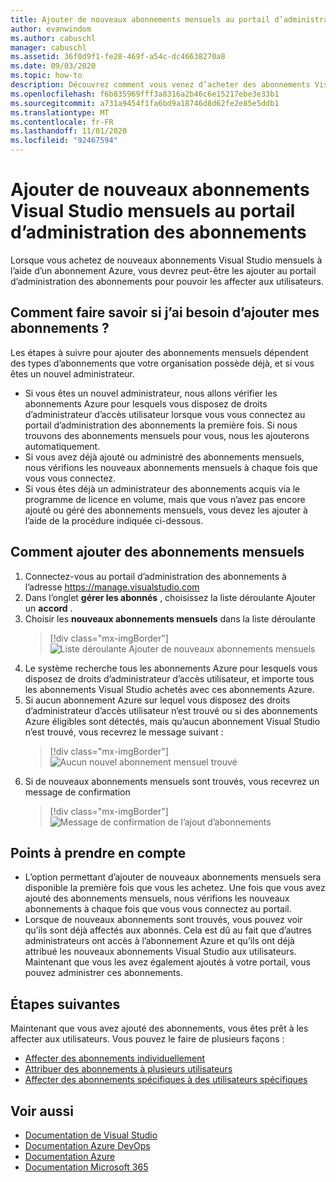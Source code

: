 ```yaml
---
title: Ajouter de nouveaux abonnements mensuels au portail d’administration des abonnements | Microsoft Docs
author: evanwindom
ms.author: cabuschl
manager: cabuschl
ms.assetid: 36f0d9f1-fe28-469f-a54c-dc46638270a8
ms.date: 09/03/2020
ms.topic: how-to
description: Découvrez comment vous venez d’acheter des abonnements Visual Studio mensuels au portail d’administration des abonnements.
ms.openlocfilehash: f6b835969fff3a8316a2b46c6e15217ebe3e33b1
ms.sourcegitcommit: a731a9454f1fa6bd9a18746d8d62fe2e85e5ddb1
ms.translationtype: MT
ms.contentlocale: fr-FR
ms.lasthandoff: 11/01/2020
ms.locfileid: "92467594"
---
```

# <a name="add-new-monthly-visual-studio-subscriptions-to-the-subscriptions-administration-portal"></a>Ajouter de nouveaux abonnements Visual Studio mensuels au portail d’administration des abonnements
Lorsque vous achetez de nouveaux abonnements Visual Studio mensuels à l’aide d’un abonnement Azure, vous devrez peut-être les ajouter au portail d’administration des abonnements pour pouvoir les affecter aux utilisateurs.  

## <a name="how-do-i-know-if-i-need-to-add-my-subscriptions"></a>Comment faire savoir si j’ai besoin d’ajouter mes abonnements ?
Les étapes à suivre pour ajouter des abonnements mensuels dépendent des types d’abonnements que votre organisation possède déjà, et si vous êtes un nouvel administrateur.
- Si vous êtes un nouvel administrateur, nous allons vérifier les abonnements Azure pour lesquels vous disposez de droits d’administrateur d’accès utilisateur lorsque vous vous connectez au portail d’administration des abonnements la première fois.  Si nous trouvons des abonnements mensuels pour vous, nous les ajouterons automatiquement. 
- Si vous avez déjà ajouté ou administré des abonnements mensuels, nous vérifions les nouveaux abonnements mensuels à chaque fois que vous vous connectez. 
- Si vous êtes déjà un administrateur des abonnements acquis via le programme de licence en volume, mais que vous n’avez pas encore ajouté ou géré des abonnements mensuels, vous devez les ajouter à l’aide de la procédure indiquée ci-dessous.

## <a name="how-to-add-monthly-subscriptions"></a>Comment ajouter des abonnements mensuels
1. Connectez-vous au portail d’administration des abonnements à l’adresse <https://manage.visualstudio.com>
1. Dans l’onglet **gérer les abonnés** , choisissez la liste déroulante Ajouter un **accord** . 
1. Choisir les **nouveaux abonnements mensuels** dans la liste déroulante
   > [!div class="mx-imgBorder"]
   > ![Liste déroulante Ajouter de nouveaux abonnements mensuels](_img/add-monthly-subs/add-subs-drop-down.png "Choisissez « Ajouter un contrat », puis « nouveaux abonnements mensuels ».")
1. Le système recherche tous les abonnements Azure pour lesquels vous disposez de droits d’administrateur d’accès utilisateur, et importe tous les abonnements Visual Studio achetés avec ces abonnements Azure.
1. Si aucun abonnement Azure sur lequel vous disposez des droits d’administrateur d’accès utilisateur n’est trouvé ou si des abonnements Azure éligibles sont détectés, mais qu’aucun abonnement Visual Studio n’est trouvé, vous recevrez le message suivant :
   > [!div class="mx-imgBorder"]
   > ![Aucun nouvel abonnement mensuel trouvé](_img/add-monthly-subs/no-subs-found.png "Message d’erreur indiquant qu’il n’y a pas d’abonnement Azure ou d’abonnements Visual Studio à votre disposition.")
1. Si de nouveaux abonnements mensuels sont trouvés, vous recevrez un message de confirmation
   > [!div class="mx-imgBorder"]
   > ![Message de confirmation de l’ajout d’abonnements](_img/add-monthly-subs/subs-added-confirmation.png "Un message de confirmation affiche les abonnements que vous avez ajoutés.")

## <a name="things-to-keep-in-mind"></a>Points à prendre en compte
- L’option permettant d’ajouter de nouveaux abonnements mensuels sera disponible la première fois que vous les achetez.  Une fois que vous avez ajouté des abonnements mensuels, nous vérifions les nouveaux abonnements à chaque fois que vous vous connectez au portail. 
- Lorsque de nouveaux abonnements sont trouvés, vous pouvez voir qu’ils sont déjà affectés aux abonnés.  Cela est dû au fait que d’autres administrateurs ont accès à l’abonnement Azure et qu’ils ont déjà attribué les nouveaux abonnements Visual Studio aux utilisateurs.  Maintenant que vous les avez également ajoutés à votre portail, vous pouvez administrer ces abonnements. 

## <a name="next-steps"></a>Étapes suivantes
Maintenant que vous avez ajouté des abonnements, vous êtes prêt à les affecter aux utilisateurs.  Vous pouvez le faire de plusieurs façons :
- [Affecter des abonnements individuellement](assign-license.md)
- [Attribuer des abonnements à plusieurs utilisateurs](assign-license-bulk.md)
- [Affecter des abonnements spécifiques à des utilisateurs spécifiques](assign-guid.md)

## <a name="see-also"></a>Voir aussi
- [Documentation de Visual Studio](/visualstudio/)
- [Documentation Azure DevOps](/azure/devops/)
- [Documentation Azure](/azure/)
- [Documentation Microsoft 365](/microsoft-365/)